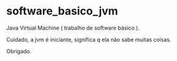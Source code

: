 # software_basico_jvm
Java Virtual Machine ( trabalho de software básico ).


Cuidado, a jvm é iniciante, significa q ela não sabe muitas coisas.

Obrigado.
